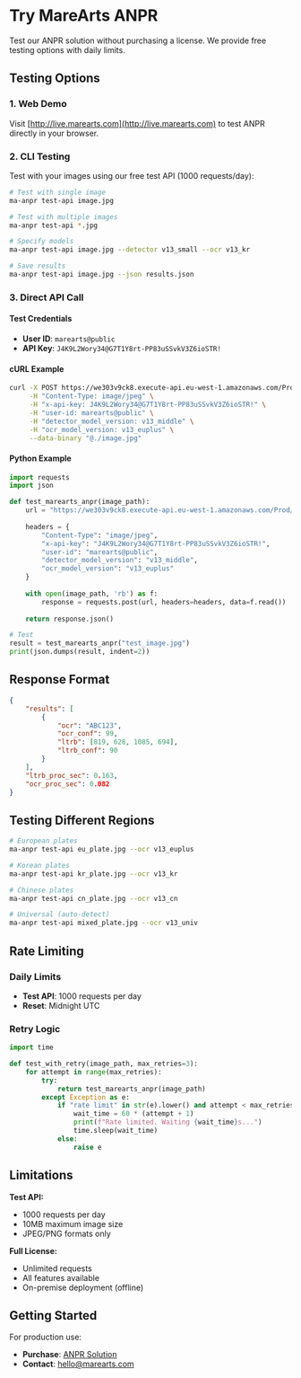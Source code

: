 # Try MareArts ANPR

Test our ANPR solution without purchasing a license. We provide free testing options with daily limits.

## Testing Options

### 1. Web Demo
Visit [http://live.marearts.com](http://live.marearts.com) to test ANPR directly in your browser.

### 2. CLI Testing

Test with your images using our free test API (1000 requests/day):

```bash
# Test with single image
ma-anpr test-api image.jpg

# Test with multiple images
ma-anpr test-api *.jpg

# Specify models
ma-anpr test-api image.jpg --detector v13_small --ocr v13_kr

# Save results
ma-anpr test-api image.jpg --json results.json
```

### 3. Direct API Call

#### Test Credentials
- **User ID**: `marearts@public`
- **API Key**: `J4K9L2Wory34@G7T1Y8rt-PP83uSSvkV3Z6ioSTR!`

#### cURL Example
```bash
curl -X POST https://we303v9ck8.execute-api.eu-west-1.amazonaws.com/Prod/marearts_anpr \
     -H "Content-Type: image/jpeg" \
     -H "x-api-key: J4K9L2Wory34@G7T1Y8rt-PP83uSSvkV3Z6ioSTR!" \
     -H "user-id: marearts@public" \
     -H "detector_model_version: v13_middle" \
     -H "ocr_model_version: v13_euplus" \
     --data-binary "@./image.jpg"
```

#### Python Example
```python
import requests
import json

def test_marearts_anpr(image_path):
    url = "https://we303v9ck8.execute-api.eu-west-1.amazonaws.com/Prod/marearts_anpr"
    
    headers = {
        "Content-Type": "image/jpeg",
        "x-api-key": "J4K9L2Wory34@G7T1Y8rt-PP83uSSvkV3Z6ioSTR!",
        "user-id": "marearts@public",
        "detector_model_version": "v13_middle",
        "ocr_model_version": "v13_euplus"
    }
    
    with open(image_path, 'rb') as f:
        response = requests.post(url, headers=headers, data=f.read())
    
    return response.json()

# Test
result = test_marearts_anpr("test_image.jpg")
print(json.dumps(result, indent=2))
```

## Response Format

```json
{
    "results": [
        {
            "ocr": "ABC123",
            "ocr_conf": 99,
            "ltrb": [819, 628, 1085, 694],
            "ltrb_conf": 90
        }
    ],
    "ltrb_proc_sec": 0.163,
    "ocr_proc_sec": 0.082
}
```

## Testing Different Regions

```bash
# European plates
ma-anpr test-api eu_plate.jpg --ocr v13_euplus

# Korean plates
ma-anpr test-api kr_plate.jpg --ocr v13_kr

# Chinese plates
ma-anpr test-api cn_plate.jpg --ocr v13_cn

# Universal (auto-detect)
ma-anpr test-api mixed_plate.jpg --ocr v13_univ
```

## Rate Limiting

### Daily Limits
- **Test API**: 1000 requests per day
- **Reset**: Midnight UTC

### Retry Logic
```python
import time

def test_with_retry(image_path, max_retries=3):
    for attempt in range(max_retries):
        try:
            return test_marearts_anpr(image_path)
        except Exception as e:
            if "rate limit" in str(e).lower() and attempt < max_retries - 1:
                wait_time = 60 * (attempt + 1)
                print(f"Rate limited. Waiting {wait_time}s...")
                time.sleep(wait_time)
            else:
                raise e
```

## Limitations

**Test API:**
- 1000 requests per day
- 10MB maximum image size
- JPEG/PNG formats only

**Full License:**
- Unlimited requests
- All features available
- On-premise deployment (offline)

## Getting Started

For production use:
- **Purchase**: [ANPR Solution](https://study.marearts.com/p/anpr-lpr-solution.html)
- **Contact**: [hello@marearts.com](mailto:hello@marearts.com)